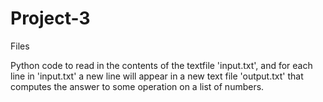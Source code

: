 # Project-3
Files

Python code to read in the contents of the textfile 'input.txt', and for each line in 'input.txt'
a new line will appear in a new text file 'output.txt' that computes the answer to some operation on a list of numbers.
